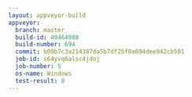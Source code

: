 ```yaml
---
layout: appveyor-build
appveyor:
  branch: master
  build-id: 49464980
  build-number: 694
  commit: b09b7c3a214387da5b7df25f0a094dee942cb501
  job-id: s64yvq6alsc4jdoj
  job-number: 5
  os-name: Windows
  test-result: 0
---
```

